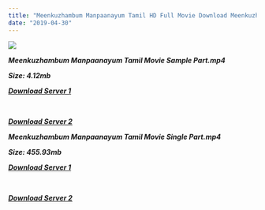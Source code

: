 ```yaml
---
title: "Meenkuzhambum Manpaanayum Tamil HD Full Movie Download Meenkuzhambum Manpaanayum Tamil HD Movie Download"
date: "2019-04-30"
---
```


![](https://images.moviebuff.com/4e8f99e1-4d17-487f-86f6-1785a71426e6?w=1000)

**_Meenkuzhambum Manpaanayum Tamil Movie Sample Part.mp4_**

**_Size: 4.12mb_**

**_[Download Server 1](http://dl2.tamilsrca.xyz/load/2016/Meenkuzhambum{1d8d357801e2f4b6710faa3d835097c5c618a0f0fcded2c527300dcab25e4b83}20Manpaanayum/Meenkuzhambum{1d8d357801e2f4b6710faa3d835097c5c618a0f0fcded2c527300dcab25e4b83}20Manpaanayum{1d8d357801e2f4b6710faa3d835097c5c618a0f0fcded2c527300dcab25e4b83}20(2016){1d8d357801e2f4b6710faa3d835097c5c618a0f0fcded2c527300dcab25e4b83}20HDRip{1d8d357801e2f4b6710faa3d835097c5c618a0f0fcded2c527300dcab25e4b83}20Sample{1d8d357801e2f4b6710faa3d835097c5c618a0f0fcded2c527300dcab25e4b83}20HD.mp4)_**

**_[  
](http://dl2.tamilsrca.xyz/load/2016/Meenkuzhambum{1d8d357801e2f4b6710faa3d835097c5c618a0f0fcded2c527300dcab25e4b83}20Manpaanayum/Meenkuzhambum{1d8d357801e2f4b6710faa3d835097c5c618a0f0fcded2c527300dcab25e4b83}20Manpaanayum{1d8d357801e2f4b6710faa3d835097c5c618a0f0fcded2c527300dcab25e4b83}20(2016){1d8d357801e2f4b6710faa3d835097c5c618a0f0fcded2c527300dcab25e4b83}20HDRip{1d8d357801e2f4b6710faa3d835097c5c618a0f0fcded2c527300dcab25e4b83}20Sample{1d8d357801e2f4b6710faa3d835097c5c618a0f0fcded2c527300dcab25e4b83}20HD.mp4)_**

**_[Download Server 2](http://dl2.tamilsrca.xyz/load/2016/Meenkuzhambum{1d8d357801e2f4b6710faa3d835097c5c618a0f0fcded2c527300dcab25e4b83}20Manpaanayum/Meenkuzhambum{1d8d357801e2f4b6710faa3d835097c5c618a0f0fcded2c527300dcab25e4b83}20Manpaanayum{1d8d357801e2f4b6710faa3d835097c5c618a0f0fcded2c527300dcab25e4b83}20(2016){1d8d357801e2f4b6710faa3d835097c5c618a0f0fcded2c527300dcab25e4b83}20HDRip{1d8d357801e2f4b6710faa3d835097c5c618a0f0fcded2c527300dcab25e4b83}20Sample{1d8d357801e2f4b6710faa3d835097c5c618a0f0fcded2c527300dcab25e4b83}20HD.mp4)_**

**_Meenkuzhambum Manpaanayum Tamil Movie Single Part.mp4_**

**_Size: 455.93mb_**

**_[Download Server 1](http://dl2.tamilsrca.xyz/load/2016/Meenkuzhambum{1d8d357801e2f4b6710faa3d835097c5c618a0f0fcded2c527300dcab25e4b83}20Manpaanayum/Meenkuzhambum{1d8d357801e2f4b6710faa3d835097c5c618a0f0fcded2c527300dcab25e4b83}20Manpaanayum{1d8d357801e2f4b6710faa3d835097c5c618a0f0fcded2c527300dcab25e4b83}20(2016){1d8d357801e2f4b6710faa3d835097c5c618a0f0fcded2c527300dcab25e4b83}20HDRip{1d8d357801e2f4b6710faa3d835097c5c618a0f0fcded2c527300dcab25e4b83}20HD.mp4)_**

**_[  
](http://dl2.tamilsrca.xyz/load/2016/Meenkuzhambum{1d8d357801e2f4b6710faa3d835097c5c618a0f0fcded2c527300dcab25e4b83}20Manpaanayum/Meenkuzhambum{1d8d357801e2f4b6710faa3d835097c5c618a0f0fcded2c527300dcab25e4b83}20Manpaanayum{1d8d357801e2f4b6710faa3d835097c5c618a0f0fcded2c527300dcab25e4b83}20(2016){1d8d357801e2f4b6710faa3d835097c5c618a0f0fcded2c527300dcab25e4b83}20HDRip{1d8d357801e2f4b6710faa3d835097c5c618a0f0fcded2c527300dcab25e4b83}20HD.mp4)_**

**_[Download Server 2](http://dl2.tamilsrca.xyz/load/2016/Meenkuzhambum{1d8d357801e2f4b6710faa3d835097c5c618a0f0fcded2c527300dcab25e4b83}20Manpaanayum/Meenkuzhambum{1d8d357801e2f4b6710faa3d835097c5c618a0f0fcded2c527300dcab25e4b83}20Manpaanayum{1d8d357801e2f4b6710faa3d835097c5c618a0f0fcded2c527300dcab25e4b83}20(2016){1d8d357801e2f4b6710faa3d835097c5c618a0f0fcded2c527300dcab25e4b83}20HDRip{1d8d357801e2f4b6710faa3d835097c5c618a0f0fcded2c527300dcab25e4b83}20HD.mp4)_**
